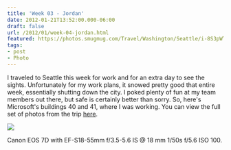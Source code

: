 ```yaml
---
title: 'Week 03 - Jordan'
date: 2012-01-21T13:52:00.000-06:00
draft: false
url: /2012/01/week-04-jordan.html
featured: https://photos.smugmug.com/Travel/Washington/Seattle/i-8S3pWT2/1/CQjkPznCRc7hvPrjz9C8b2Hzsp7DWxQ5csvcVhshx/X2/40-41%20Stitch-X2.jpg
tags: 
- post
- Photo
---
```


I traveled to Seattle this week for work and for an extra day to see the sights. Unfortunately for my work plans, it snowed pretty good that entire week, essentially shutting down the city. I poked plenty of fun at my team members out there, but safe is certainly better than sorry. So, here's Microsoft's buildings 40 and 41, where I was working. You can view the full set of photos from the trip [here](https://photos.hofker.org/Travel/Washington/Seattle/21090903_k5FCHs#!i=1677416071&k=nqN9GjR).

[![](https://photos.smugmug.com/Travel/Washington/Seattle/i-8S3pWT2/1/CQjkPznCRc7hvPrjz9C8b2Hzsp7DWxQ5csvcVhshx/X2/40-41%20Stitch-X2.jpg)](https://photos.hofker.org/Travel/Washington/Seattle/i-8S3pWT2/A)

Canon EOS 7D with EF-S18-55mm f/3.5-5.6 IS @ 18 mm 1/50s f/5.6 ISO 100.